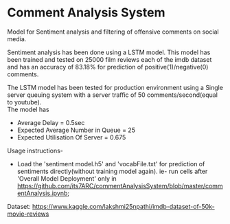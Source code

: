 # Comment Analysis System
Model for Sentiment analysis and filtering of offensive comments on social media.

Sentiment analysis has been done using a LSTM model. This model has been trained and tested on 25000 film reviews each of the imdb dataset and has an accuracy of 83.18% for prediction of positive(1)/negative(0) comments.


The LSTM model has been tested for production environment using a Single server queuing system with a server traffic of 50 comments/second(equal to youtube).   
The model has
- Average Delay = 0.5sec
- Expected Average Number in Queue = 25
- Expected Utilisation Of Server = 0.675

Usage instructions-
- Load the 'sentiment model.h5' and 'vocabFile.txt' for prediction of sentiments directly(without training model again). ie- run cells after 'Overall Model Deployment' only in https://github.com/its7ARC/commentAnalysisSystem/blob/master/commentAnalysis.ipynb; 

Dataset: https://www.kaggle.com/lakshmi25npathi/imdb-dataset-of-50k-movie-reviews

